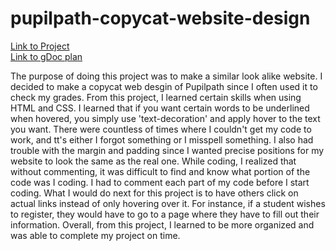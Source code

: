 # pupilpath-copycat-website-design

[Link to Project](https://annah4182.github.io/pupilpath-copycat-website-design/)  
[Link to gDoc plan](https://docs.google.com/document/d/13vqsmP1Ep-scBVv0xa5IcdLHgh_-2js6ArSisOvPHXM/edit?usp=sharing)  

The purpose of doing this project was to make a similar look alike website. I decided to make a copycat web desgin of Pupilpath since I often used it to check my grades. From this project, I learned certain skills when using HTML and CSS. I learned that if you want certain words to be underlined when hovered, you simply use 'text-decoration' and apply hover to the text you want. There were countless of times where I couldn't get my code to work, and tt's either I forgot something or I misspell something. I also had trouble with the margin and padding since I wanted precise positions for my website to look the same as the real one. While coding, I realized that without commenting, it was difficult to find and know what portion of the code was I coding. I had to comment each part of my code before I start coding. What I would do next for this project is to have others click on actual links instead of only hovering over it. For instance, if a student wishes to register, they would have to go to a page where they have to fill out their information. Overall, from this project, I learned to be more organized and was able to complete my project on time.